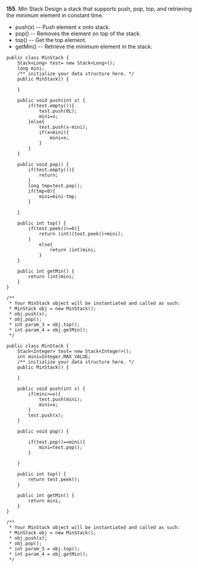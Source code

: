 **155**. Min Stack
Design a stack that supports push, pop, top, and retrieving the minimum element in constant time.

* push(x) -- Push element x onto stack.
* pop() -- Removes the element on top of the stack.
* top() -- Get the top element.
* getMin() -- Retrieve the minimum element in the stack.



```
public class MinStack {
    Stack<Long> test= new Stack<Long>();
    long mini;
    /** initialize your data structure here. */
    public MinStack() {

    }

    public void push(int x) {
        if(test.empty()){
            test.push(0L);
            mini=x;
        }else{
            test.push(x-mini);
            if(x<mini){
                mini=x;
            }
        }
    }

    public void pop() {
        if(test.empty()){
            return;
        }
        long tmp=test.pop();
        if(tmp<0){
            mini=mini-tmp;
        }

    }

    public int top() {
        if(test.peek()>=0){
            return (int)(test.peek()+mini);
        }
            else{
                return (int)mini;
            }
    }

    public int getMin() {
        return (int)mini;
    }
}

/**
 * Your MinStack object will be instantiated and called as such:
 * MinStack obj = new MinStack();
 * obj.push(x);
 * obj.pop();
 * int param_3 = obj.top();
 * int param_4 = obj.getMin();
 */
```
```
public class MinStack {
    Stack<Integer> test= new Stack<Integer>();
    int mini=Integer.MAX_VALUE;
    /** initialize your data structure here. */
    public MinStack() {

    }

    public void push(int x) {
        if(mini>=x){
            test.push(mini);
            mini=x;
        }
        test.push(x);
    }

    public void pop() {

        if(test.pop()==mini){
            mini=test.pop();
        }

    }

    public int top() {
        return test.peek();
    }

    public int getMin() {
        return mini;
    }
}

/**
 * Your MinStack object will be instantiated and called as such:
 * MinStack obj = new MinStack();
 * obj.push(x);
 * obj.pop();
 * int param_3 = obj.top();
 * int param_4 = obj.getMin();
 */  
 ```
